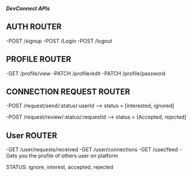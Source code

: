 **_DevConnect APIs_**

## AUTH ROUTER

-POST /signup
-POST /Login
-POST /logout

## PROFILE ROUTER

-GET /profile/view
-PATCH /profile/edit
-PATCH /profile/password

## CONNECTION REQUEST ROUTER

-POST /request/send/:status/:userId --> status = [interested, ignored]

-POST /request/review/:status/:requestId --> status = [Accepted, rejected]

## User ROUTER

-GET /user/requests/received
-GET /user/connections
-GET /user/feed - Gets you the profile of others user on platform

STATUS: ignore, interest, accepted, rejected
